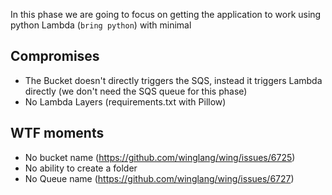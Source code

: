 In this phase we are going to focus on getting the application to work using python Lambda (`bring python`) with minimal 


## Compromises

- The Bucket doesn't directly triggers the SQS, instead it triggers Lambda directly (we don't need the SQS queue for this phase)
- No Lambda Layers (requirements.txt with Pillow)

## WTF moments 
- No bucket name (https://github.com/winglang/wing/issues/6725)
- No ability to create a folder 
- No Queue name (https://github.com/winglang/wing/issues/6727)